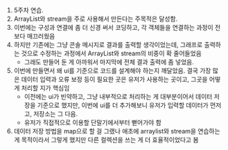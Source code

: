 1. 5주차 연습.
2. ArrayList와 stream을 주로 사용해서 만든다는 주목적은 달성함.
3. 이번에는 구성과 연결에 좀 더 신경 써서 코딩하고, 각 객체들을 연결하는 과정이 전보다 매끄러웠음
4. 하지만 기존에는 그냥 콘솔 메시지로 결과를 출력할 생각이었는데, 그래프로 출력하는 것으로 수정하는 과정에서 ArrayList와 stream의 비중이 확 줄어들었음
   - 그래도 만들어 둔 게 아까워서 마지막에 전체 결과 출력에 좀 넣었음.
6. 이번에 만들면서 왜 ui를 기준으로 코드를 설계해야 하는지 깨달았음. 결국 가장 많은 데이터 입력과 오류 보정 등이 필요한 곳은 유저가 사용하는 곳이고, 그곳을 어떻게 처리할 지가 핵심임
   - 이전에는 ui가 빈약하고, 그냥 내부적으로 처리하는 게 대부분이어서 데이터 저장을 기준으로 했지만, 이번에 ui를 더 추가해보니 유저가 입력할 데이터가 먼저고, 저장소는 그 다음.
   - 유저가 직접적으로 이용할 단말기에서부터 뻗어가야 함
7. 데이터 저장 방법을 map으로 할 걸 그랬나 애초에 arraylist와 stream을 연습하는 게 목적이라서 그렇게 했지만 다른 컬렉션을 쓰는 게 더 효율적이었다고 봄
